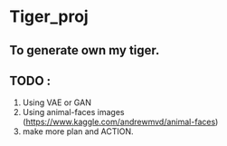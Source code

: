 # Tiger_proj


## To generate own my tiger.

## TODO : 
1. Using VAE or GAN
2. Using animal-faces images 
(https://www.kaggle.com/andrewmvd/animal-faces)
3. make more plan and ACTION.



